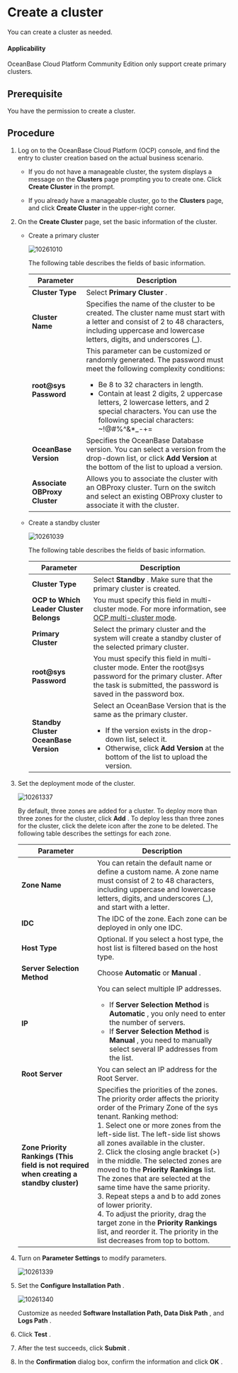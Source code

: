 # Create a cluster

You can create a cluster as needed.

<main id="notice" type='notice'>
<h4>Applicability</h4>
<p>OceanBase Cloud Platform Community Edition only support create primary clusters. </p>
</main>

## Prerequisite

You have the permission to create a cluster.

## Procedure

1. Log on to the OceanBase Cloud Platform (OCP) console, and find the entry to cluster creation based on the actual business scenario.

   * If you do not have a manageable cluster, the system displays a message on the **Clusters** page prompting you to create one. Click **Create Cluster** in the prompt.

   * If you already have a manageable cluster, go to the **Clusters** page, and click **Create Cluster** in the upper-right corner.

2. On the **Create Cluster** page, set the basic information of the cluster.

   * Create a primary cluster

     ![10261010](https://help-static-aliyun-doc.aliyuncs.com/assets/img/en-US/2116667361/p343234.png)

     The following table describes the fields of basic information.

     |           Parameter           | Description |
     |-------------------------------|---|
     | **Cluster Type**              | Select **Primary Cluster** .  |
     | **Cluster Name**              | Specifies the name of the cluster to be created. The cluster name must start with a letter and consist of 2 to 48 characters, including uppercase and lowercase letters, digits, and underscores (_). |
     | **root@sys Password**         | This parameter can be customized or randomly generated.  The password must meet the following complexity conditions: <ul><li>Be 8 to 32 characters in length.</li><li> Contain at least 2 digits, 2 uppercase letters, 2 lowercase letters, and 2 special characters.    You can use the following special characters:  ~!@#%^&*_-+=|(){}[]:;,.?/ </li></ul>|
     | **OceanBase Version**         | Specifies the OceanBase Database version. You can select a version from the drop-down list, or click   **Add Version** at the bottom of the list to upload a version.   |
     | **Associate OBProxy Cluster** | Allows you to associate the cluster with an OBProxy cluster. Turn on the switch and select an existing OBProxy cluster to associate it with the cluster.    |

   * Create a standby cluster

     ![10261039](https://help-static-aliyun-doc.aliyuncs.com/assets/img/en-US/3116667361/p343259.png)

     The following table describes the fields of basic information.

     |   Parameter |  Description |
     |-----------------------------------------|--|
     | **Cluster Type**                        | Select **Standby** . Make sure that the primary cluster is created. |
     | **OCP to Which Leader Cluster Belongs** | You must specify this field in multi-cluster mode.  For more information, see [OCP multi-cluster mode](../1200.manage-disaster-recovery/300.ocp-multi-cluster-mode/100.overview-of-multi-cluster-mode.md).  |
     | **Primary Cluster**                     | Select the primary cluster and the system will create a standby cluster of the selected primary cluster.    |
     | **root@sys Password**                   | You must specify this field in multi-cluster mode.  Enter the root@sys password for the primary cluster. After the task is submitted, the password is saved in the password box.   |
     | **Standby Cluster OceanBase Version**   | Select an OceanBase Version that is the same as the primary cluster.  <ul><li>If the version exists in the drop-down list, select it.</li><li> Otherwise, click **Add Version** at the bottom of the list to upload the version. </li></ul>   |

3. Set the deployment mode of the cluster.

   ![10261337](https://help-static-aliyun-doc.aliyuncs.com/assets/img/en-US/3116667361/p343335.png)

   By default, three zones are added for a cluster. To deploy more than three zones for the cluster, click **Add** . To deploy less than three zones for the cluster, click the delete icon after the zone to be deleted. The following table describes the settings for each zone.

   | Parameter  |  Description  |
   |-----|----|
   | **Zone Name**    | You can retain the default name or define a custom name.  A zone name must consist of 2 to 48 characters, including uppercase and lowercase letters, digits, and underscores (_), and start with a letter.    |
   | **IDC**  | The IDC of the zone. Each zone can be deployed in only one IDC.   |
   | **Host Type**   | Optional.  If you select a host type, the host list is filtered based on the host type.  |
   | **Server Selection Method**    | Choose **Automatic** or **Manual** .   |
   | **IP**  | You can select multiple IP addresses.  <ul><li>If **Server Selection Method**  is **Automatic** , you only need to enter the number of servers.</li><li> If **Server Selection Method**  is **Manual** , you need to manually select several IP addresses from the list.  </li></ul> |
   | **Root Server**   | You can select an IP address for the Root Server.  |
   | **Zone Priority Rankings**  **(This field is not required when creating a standby cluster)** | Specifies the priorities of the zones. The priority order affects the priority order of the Primary Zone of the sys tenant.  Ranking method: </br>1. Select one or more zones from the left-side list.  The left-side list shows all zones available in the cluster.  </br> 2. Click the closing angle bracket (\>) in the middle.  The selected zones are moved to the **Priority Rankings** list. The zones that are selected at the same time have the same priority. </br>  3. Repeat steps a and b to add zones of lower priority.  </br> 4. To adjust the priority, drag the target zone in the **Priority Rankings** list, and reorder it.  The priority in the list decreases from top to bottom.    |

4. Turn on **Parameter Settings** to modify parameters.

   ![10261339](https://help-static-aliyun-doc.aliyuncs.com/assets/img/en-US/3116667361/p343336.png)

5. Set the **Configure Installation Path** .

   ![10261340](https://help-static-aliyun-doc.aliyuncs.com/assets/img/en-US/3116667361/p343337.png)

   Customize as needed **Software Installation Path, Data Disk Path** , and **Logs Path** .

6. Click **Test** .

7. After the test succeeds, click **Submit** .

8. In the **Confirmation** dialog box, confirm the information and click **OK** .
